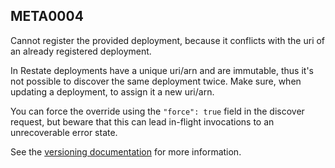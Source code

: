 ## META0004

Cannot register the provided deployment, because it conflicts with the uri of an already registered deployment.

In Restate deployments have a unique uri/arn and are immutable, thus it's not possible to discover the same deployment twice. 
Make sure, when updating a deployment, to assign it a new uri/arn. 

You can force the override using the `"force": true` field in the discover request, but beware that this can lead in-flight invocations to an unrecoverable error state.  

See the [versioning documentation](https://docs.restate.dev/operate/versioning) for more information.
